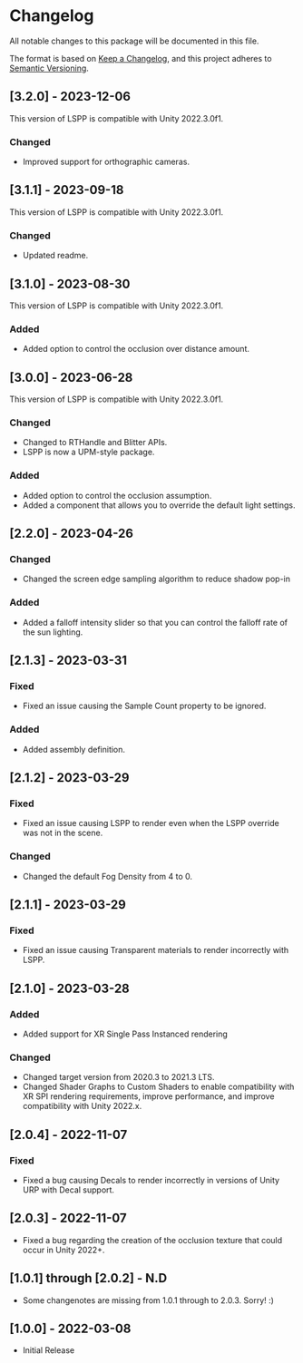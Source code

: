 # Changelog

All notable changes to this package will be documented in this file.

The format is based on [Keep a Changelog](http://keepachangelog.com/en/1.0.0/),
and this project adheres to [Semantic Versioning](http://semver.org/spec/v2.0.0.html).

## [3.2.0] - 2023-12-06

This version of LSPP is compatible with Unity 2022.3.0f1.

### Changed

- Improved support for orthographic cameras.

## [3.1.1] - 2023-09-18

This version of LSPP is compatible with Unity 2022.3.0f1.

### Changed

- Updated readme.

## [3.1.0] - 2023-08-30

This version of LSPP is compatible with Unity 2022.3.0f1.

### Added

- Added option to control the occlusion over distance amount.

## [3.0.0] - 2023-06-28

This version of LSPP is compatible with Unity 2022.3.0f1.

### Changed

- Changed to RTHandle and Blitter APIs.
- LSPP is now a UPM-style package.

### Added

- Added option to control the occlusion assumption.
- Added a component that allows you to override the default light settings.

## [2.2.0] - 2023-04-26

### Changed

- Changed the screen edge sampling algorithm to reduce shadow pop-in

### Added

- Added a falloff intensity slider so that you can control the falloff rate of the sun lighting.

## [2.1.3] - 2023-03-31

### Fixed

- Fixed an issue causing the Sample Count property to be ignored.

### Added

- Added assembly definition.

## [2.1.2] - 2023-03-29

### Fixed

- Fixed an issue causing LSPP to render even when the LSPP override was not in the scene.

### Changed

- Changed the default Fog Density from 4 to 0.

## [2.1.1] - 2023-03-29

### Fixed

- Fixed an issue causing Transparent materials to render incorrectly with LSPP.

## [2.1.0] - 2023-03-28

### Added

- Added support for XR Single Pass Instanced rendering

### Changed

- Changed target version from 2020.3 to 2021.3 LTS.
- Changed Shader Graphs to Custom Shaders to enable compatibility with XR SPI rendering requirements, improve performance, and improve compatibility with Unity 2022.x.

## [2.0.4] - 2022-11-07

### Fixed

- Fixed a bug causing Decals to render incorrectly in versions of Unity URP with Decal support.

## [2.0.3] - 2022-11-07

- Fixed a bug regarding the creation of the occlusion texture that could occur in Unity 2022+.

## [1.0.1] through [2.0.2] - N.D

- Some changenotes are missing from 1.0.1 through to 2.0.3. Sorry! :)

## [1.0.0] - 2022-03-08

- Initial Release

